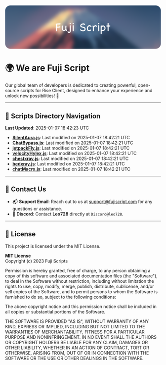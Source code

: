 ![Banner](.github/b.webp)

# 🌍 **We are Fuji Script**

Our global team of developers is dedicated to creating powerful, open-source scripts for Rise Client, designed to enhance your experience and unlock new possibilities! 🌟

---
<!-- SCRIPTS_NAVIGATION_START -->
## 📂 **Scripts Directory Navigation**

**Last Updated**: 2025-01-07 18:42:23 UTC

- **[SilentAura.js](scripts/SilentAura.js)**: Last modified on 2025-01-07 18:42:21 UTC
- **[ChatBypass.js](scripts/ChatBypass.js)**: Last modified on 2025-01-07 18:42:21 UTC
- **[jetpackFly.js](scripts/jetpackFly.js)**: Last modified on 2025-01-07 18:42:21 UTC
- **[velocityHylex.js](scripts/velocityHylex.js)**: Last modified on 2025-01-07 18:42:21 UTC
- **[chestxray.js](scripts/chestxray.js)**: Last modified on 2025-01-07 18:42:21 UTC
- **[bedxray.js](scripts/bedxray.js)**: Last modified on 2025-01-07 18:42:21 UTC
- **[chatMacro.js](scripts/chatMacro.js)**: Last modified on 2025-01-07 18:42:21 UTC

<!-- SCRIPTS_NAVIGATION_END -->

---

## 💬 **Contact Us**  
- 📬 **Support Email**: Reach out to us at [support@fujiscript.com](mailto:support@fujiscript.com) for any questions or assistance.  
- 💬 **Discord**: Contact **Leo728** directly at `Discord@leo728`.

---

## 📜 **License**

This project is licensed under the MIT License.  

**MIT License**  
Copyright (c) 2023 Fuji Scripts  

Permission is hereby granted, free of charge, to any person obtaining a copy of this software and associated documentation files (the "Software"), to deal in the Software without restriction, including without limitation the rights to use, copy, modify, merge, publish, distribute, sublicense, and/or sell copies of the Software, and to permit persons to whom the Software is furnished to do so, subject to the following conditions:  

The above copyright notice and this permission notice shall be included in all copies or substantial portions of the Software.  

THE SOFTWARE IS PROVIDED "AS IS", WITHOUT WARRANTY OF ANY KIND, EXPRESS OR IMPLIED, INCLUDING BUT NOT LIMITED TO THE WARRANTIES OF MERCHANTABILITY, FITNESS FOR A PARTICULAR PURPOSE AND NONINFRINGEMENT. IN NO EVENT SHALL THE AUTHORS OR COPYRIGHT HOLDERS BE LIABLE FOR ANY CLAIM, DAMAGES OR OTHER LIABILITY, WHETHER IN AN ACTION OF CONTRACT, TORT OR OTHERWISE, ARISING FROM, OUT OF OR IN CONNECTION WITH THE SOFTWARE OR THE USE OR OTHER DEALINGS IN THE SOFTWARE.  

